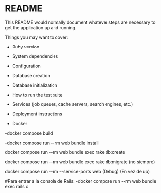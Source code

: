 # README

This README would normally document whatever steps are necessary to get the
application up and running.

Things you may want to cover:

* Ruby version

* System dependencies

* Configuration

* Database creation

* Database initialization

* How to run the test suite

* Services (job queues, cache servers, search engines, etc.)

* Deployment instructions

* Docker

-docker compose build 

-docker compose run --rm web bundle install

docker compose run --rm web bundle exec rake db:create

docker compose run --rm web bundle exec rake db:migrate (no siempre)

docker compose run --rm --service-ports web (Debug) (En vez de up)

#Para entrar a la consola de Rails:
-docker compose run --rm web bundle exec rails c